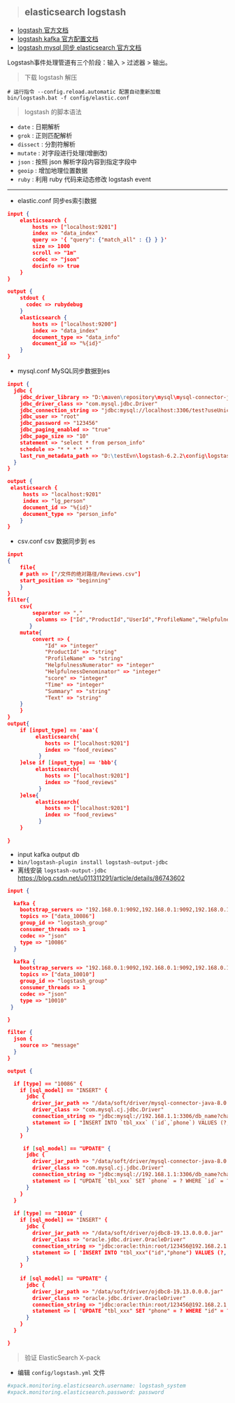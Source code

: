 > ## elasticsearch logstash

* [logstash 官方文档](https://www.elastic.co/guide/en/logstash/current/index.html)
* [logstash kafka 官方配置文档](https://www.elastic.co/guide/en/logstash/current/plugins-inputs-kafka.html)
* [logstash mysql 同步 elasticsearch 官方文档](https://www.elastic.co/cn/blog/how-to-keep-elasticsearch-synchronized-with-a-relational-database-using-logstash)

Logstash事件处理管道有三个阶段：输入 > 过滤器 > 输出。

> 下载 logstash 解压

```shell
# 运行指令 --config.reload.automatic 配置自动重新加载
bin/logstash.bat -f config/elastic.conf
```

> logstash 的脚本语法

* `date` : 日期解析
* `grok` : 正则匹配解析
* `dissect` : 分割符解析
* `mutate` : 对字段进行处理(增删改)
* `json` : 按照 json 解析字段内容到指定字段中
* `geoip` : 增加地理位置数据
* `ruby` : 利用 ruby 代码来动态修改 logstash event

---

* elastic.conf 同步es索引数据

```json
input {
    elasticsearch {
        hosts => ["localhost:9201"]
        index => "data_index"
        query => '{ "query": {"match_all" : {} } }'
        size => 1000
        scroll => "1m"
        codec => "json"
        docinfo => true
    }
}

output {
    stdout {
      codec => rubydebug
    }
    elasticsearch {
        hosts => ["localhost:9200"]
        index => "data_index"
        document_type => "data_info"
        document_id => "%{id}" 
    }
}
```

* mysql.conf MySQL同步数据到es

```json
input {
  jdbc {
    jdbc_driver_library => "D:\maven\repository\mysql\mysql-connector-java\5.1.38\mysql-connector-java-5.1.38.jar"
    jdbc_driver_class => "com.mysql.jdbc.Driver"
    jdbc_connection_string => "jdbc:mysql://localhost:3306/test?useUnicode=true&characterEncoding=utf-8&useSSL=true&serverTimezone=GMT%2B8"
    jdbc_user => "root"
	jdbc_password => "123456"
	jdbc_paging_enabled => "true"
	jdbc_page_size => "10"
    statement => "select * from person_info"
    schedule => "* * * * *"
    last_run_metadata_path => "D:\testEvn\logstash-6.2.2\config\logstash_metadata"
  }
}

output {
 elasticsearch {
	 hosts => "localhost:9201"
	 index => "lg_person"
	 document_id => "%{id}"
	 document_type => "person_info"
	}
}
```

* csv.conf csv 数据同步到 es

```json
input
{
    file{
	# path => ["/文件的绝对路径/Reviews.csv"] 
	start_position => "beginning"
    }
}
filter{
    csv{
        separator => ","
	     columns => ["Id","ProductId","UserId","ProfileName","HelpfulnessNumerator","HelpfulnessDenominator","Score","Time","Summary","Text"]
       }
    mutate{
	    convert => {
	        "Id" => "integer"
	        "ProductId" => "string"
	        "ProfileName" => "string"
	        "HelpfulnessNumerator" => "integer"
	        "HelpfulnessDenominator" => "integer"
	        "score" => "integer"
	        "Time" => "integer"
	        "Summary" => "string"
	        "Text" => "string"
	}
    }
}
output{
	if [input_type] == 'aaa'{
		 elasticsearch{
		    hosts => ["localhost:9201"]
		    index => "food_reviews"
  		  }
	}else if [input_type] == 'bbb'{
		 elasticsearch{
		    hosts => ["localhost:9201"]
		    index => "food_reviews"
  		  }
	}else{
		 elasticsearch{
		    hosts => ["localhost:9201"]
		    index => "food_reviews"
  		  }
	}
   
}
```

* input kafka output db
* `bin/logstash-plugin install logstash-output-jdbc`
* 离线安装 `logstash-output-jdbc` https://blog.csdn.net/u011311291/article/details/86743602

```json
input {

  kafka {
    bootstrap_servers => "192.168.0.1:9092,192.168.0.1:9092,192.168.0.1:9092"
    topics => ["data_10086"]
    group_id => "logstash_group"
    consumer_threads => 1
    codec => "json"
    type => "10086"
  }

  kafka {
    bootstrap_servers => "192.168.0.1:9092,192.168.0.1:9092,192.168.0.1:9092"
    topics => ["data_10010"]
    group_id => "logstash_group"
    consumer_threads => 1
    codec => "json"
    type => "10010"
 }

}

filter {
  json {
    source => "message"
  }
}

output {

  if [type] == "10086" {
    if [sql_model] == "INSERT" {
      jdbc {
        driver_jar_path => "/data/soft/driver/mysql-connector-java-8.0.27.jar"
        driver_class => "com.mysql.cj.jdbc.Driver"
        connection_string => "jdbc:mysql://192.168.1.1:3306/db_name?characterEncoding=utf-8&useSSL=false&serverTimezone=GMT%2B8&zeroDateTimeBehavior=convertToNull&user=root&password=123456"
        statement => [ "INSERT INTO `tbl_xxx` (`id`,`phone`) VALUES (?,?);", "id","phone" ]
      }
    }

     if [sql_model] == "UPDATE" {
      jdbc {
        driver_jar_path => "/data/soft/driver/mysql-connector-java-8.0.27.jar"
        driver_class => "com.mysql.cj.jdbc.Driver"
        connection_string => "jdbc:mysql://192.168.1.1:3306/db_name?characterEncoding=utf-8&useSSL=false&serverTimezone=GMT%2B8&zeroDateTimeBehavior=convertToNull&user=root&password=123456"
        statement => [ "UPDATE `tbl_xxx` SET `phone` = ? WHERE `id` = ?;", "phone","id" ]
      }
    }
  }
  
  if [type] == "10010" {
    if [sql_model] == "INSERT" {
      jdbc {
        driver_jar_path => "/data/soft/driver/ojdbc8-19.13.0.0.0.jar"
        driver_class => "oracle.jdbc.driver.OracleDriver"
        connection_string => "jdbc:oracle:thin:root/123456@192.168.2.1:1621/db_name"
        statement => [ 'INSERT INTO "tbl_xxx"("id","phone") VALUES (?, ?) ', "id","phone" ]
      }
    }
	
    if [sql_model] == "UPDATE" {
      jdbc {
        driver_jar_path => "/data/soft/driver/ojdbc8-19.13.0.0.0.jar"
        driver_class => "oracle.jdbc.driver.OracleDriver"
        connection_string => "jdbc:oracle:thin:root/123456@192.168.2.1:1621/db_name"
        statement => [ 'UPDATE "tbl_xxx" SET "phone" = ? WHERE "id" = ? ', "%{phone}","id" ]
      }
    }
  }

}
```


> 验证 ElasticSearch X-pack

* 编辑 `config/logstash.yml` 文件

```yaml
#xpack.monitoring.elasticsearch.username: logstash_system
#xpack.monitoring.elasticsearch.password: password
```
